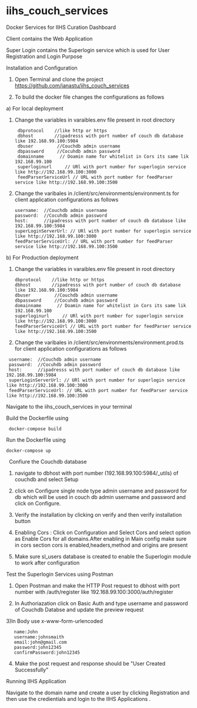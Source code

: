 # iihs_couch_services
Docker Services for IIHS Curation Dashboard


Client  contains the Web Application

Super Login  contains the Superlogin service which is used for User Registration and Login Purpose


Installation and Configuration

  1) Open Terminal and clone the project https://github.com/janastu/iihs_couch_services

  2) To build the docker file changes the configurations as follows

a) For local deployment


   1) Change the variables in varaibles.env file present in root directory 
   
           dbprotocol    //like http or https
           dbhost        //ipadresss with port number of couch db database like 192.168.99.100:5984
           dbuser         //Couchdb admin username                  
           dbpassword     //Cocuhdb admin password
           domainname      // Doamin name for whitelist in Cors its same lik 192.168.99.100 
           superloginurl     // URl with port number for superlogin service like http://192.168.99.100:3000
           feedParserServiceUrl // URL with port number for feedParser service like http://192.168.99.100:3500
 
  
   
   
   2) Change the varibales in /client/src/environments/environment.ts  for client application configurations
      as follows
      
          username:  //Couchdb admin username 
          password:  //Cocuhdb admin password
          host:      //ipadresss with port number of couch db database like 192.168.99.100:5984
          superLoginServerUrl: // URl with port number for superlogin service like http://192.168.99.100:3000
          feedParserServiceUrl: // URL with port number for feedParser service like http://192.168.99.100:3500
 
 
 
b) For Production deployment

 1) Change the variables in varaibles.env file present in root directory 
   
        dbprotocol    //like http or https
        dbhost        //ipadresss with port number of couch db database like 192.168.99.100:5984  
        dbuser         //Couchdb admin username                  
        dbpassword     //Cocuhdb admin password
        domainname      // Doamin name for whitelist in Cors its same lik 192.168.99.100 
        superloginurl     // URl with port number for superlogin service like http://192.168.99.100:3000
        feedParserServiceUrl // URL with port number for feedParser service like http://192.168.99.100:3500
 
   
   
   2) Change the varibales in /client/src/environments/environment.prod.ts  for client application configurations
      as follows
      
     username:  //Couchdb admin username 
     password:  //Cocuhdb admin password
     host:      //ipadresss with port number of couch db database like 192.168.99.100:5984
     superLoginServerUrl: // URl with port number for superlogin service like http://192.168.99.100:3000
     feedParserServiceUrl: // URL with port number for feedParser service like http://192.168.99.100:3500
  
   
   
Navigate to the iihs_couch_services in your terminal


Build the Dockerfile using    

     docker-compose build

Run the Dockerfile using     
    
    docker-compose up
   
Confiure the Couchdb database
   
   1) navigate to dbhost with port number (192.168.99.100:5984/_utils) of couchdb and select Setup 
   
   2) click on Configure single node type admin username and password for db which will be used in couch db admin username and password and click on Configure.
   
   3) Verify the installation by clicking on verify and then verify installation button 
   
   4) Enabling Cors : Click on Configuration and Select Cors and select option as Enable Cors for all domains.After enabling in Main       config make sure in cors section cors is enabled,headers,method and origins are present 
   
   5) Make sure sl_users database is created to enable the Superlogin module to work after configuration
   
Test the Superlogin Services using Postman

   1) Open Postman and make the HTTP Post request to dbhost with port number with /auth/register like 192.168.99.100:3000/auth/register 
   
   2) In Authoriazation click on Basic Auth and type username and password of Couchdb Databse and update the preview request
   
   3)In Body use x-www-form-urlencoded
       
       name:John
       username:johnsmaith
       email:john@gmail.com
       password:john12345
       confirmPassword:john12345
      
   4) Make the post request and response should be "User Created Successfully"
   
   
 
 Running IIHS Application
  
  Navigate to the domain name and create a user by clicking Registration and then use the credientials and login to the IIHS  Applications . 

    
   
   
   
 
 
